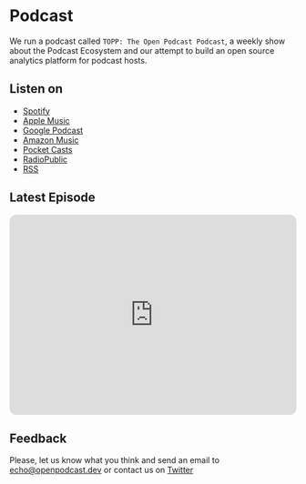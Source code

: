 # Podcast

We run a podcast called `TOPP: The Open Podcast Podcast`,
a weekly show about the Podcast Ecosystem and
our attempt to build an open source analytics platform for podcast hosts.

## Listen on

- [Spotify](https://open.spotify.com/show/0WgG3O6LTgbGN5SQmVrNRG)
- [Apple Music](https://podcasts.apple.com/us/podcast/topp-the-open-podcast-podcast/id1642486726)
- [Google Podcast](https://podcasts.google.com/feed/aHR0cHM6Ly9yZWRjaXJjbGUubXJlLndvcmtlcnMuZGV2Lw)
- [Amazon Music](https://music.amazon.de/podcasts/d452901c-bec4-406f-8ec1-558defe6a624/topp---the-open-podcast-podcast)
- [Pocket Casts](https://pca.st/podcast/05751f90-0aad-013b-e603-0acc26574db2)
- [RadioPublic](https://radiopublic.com/topp-the-open-podcast-podcast-8X5yd5)
- [RSS](https://redcircle.mre.workers.dev)

## Latest Episode

<iframe style="border-radius:12px" src="https://open.spotify.com/embed/show/0WgG3O6LTgbGN5SQmVrNRG?utm_source=generator" width="100%" height="352" frameBorder="0" allowfullscreen="" allow="autoplay; clipboard-write; encrypted-media; fullscreen; picture-in-picture" loading="lazy"></iframe>

## Feedback

Please, let us know what you think and send an email to [echo@openpodcast.dev](mailto:echo@openpodcast.dev) or contact us on [Twitter](https://twitter.com/OpenPodcastDev)
